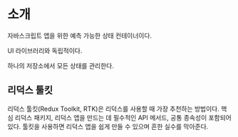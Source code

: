 # 소개

자바스크립트 앱을 위한 예측 가능한 상태 컨테이너이다.

UI 라이브러리와 독립적이다.

하나의 저장소에서 모든 상태를 관리한다.

## 리덕스 툴킷

리덕스 툴킷(Redux Toolkit, RTK)은 리덕스를 사용할 때 가장 추천하는 방법이다. 핵심 리덕스 패키지, 리덕스 앱을 만드는 데 필수적인 API 메서드, 공통 종속성이 포함되어 있다. 툴킷을 사용하면 리덕스 앱을 쉽게 만들 수 있으며 흔한 실수를 막아준다.